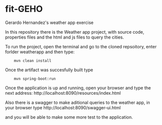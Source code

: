 # fit-GEHO
Gerardo Hernandez's weather app exercise

In this repository there is the Weather app project, with source code, properties files and the html and js files to query the cities.

To run the project, open the terminal and go to the cloned repsoitory, enter forlder weatherapp and then type:

		mvn clean install

Once the artifact was succesfully built type

		mvn spring-boot:run

Once the application is up and running, open your browser and type the next address:
http://localhost:8090/resources/index.html

Also there is a swagger to make aditional queries to the weather app, in your browser type 
http://localhost:8090/swagger-ui.html

and you will be able to make some more test to the application.
